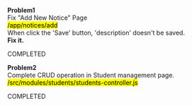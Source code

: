 
**Problem1** \
Fix "Add New Notice" Page \
<mark>/app/notices/add</mark> \
When click the 'Save' button, 'description' doesn't be saved. \
<b>Fix it.</b>

COMPLETED

**Problem2** \
Complete CRUD operation in Student management page. \
<mark>/src/modules/students/students-controller.js</mark>

COMPLETED
